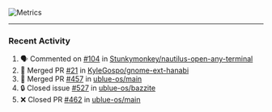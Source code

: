 ![Metrics](https://metrics.lecoq.io/KyleGospo?template=classic&base=header%2C%20activity%2C%20community%2C%20repositories%2C%20metadata&base.indepth=false&base.hireable=false&base.skip=false&config.timezone=America%2FLos_Angeles)

---
### Recent Activity
<!--START_SECTION:activity-->
1. 🗣 Commented on [#104](https://github.com/Stunkymonkey/nautilus-open-any-terminal/pull/104#issuecomment-1868760039) in [Stunkymonkey/nautilus-open-any-terminal](https://github.com/Stunkymonkey/nautilus-open-any-terminal)
2. 🎉 Merged PR [#21](https://github.com/KyleGospo/gnome-ext-hanabi/pull/21) in [KyleGospo/gnome-ext-hanabi](https://github.com/KyleGospo/gnome-ext-hanabi)
3. 🎉 Merged PR [#457](https://github.com/ublue-os/main/pull/457) in [ublue-os/main](https://github.com/ublue-os/main)
4. 🔒 Closed issue [#527](https://github.com/ublue-os/bazzite/issues/527) in [ublue-os/bazzite](https://github.com/ublue-os/bazzite)
5. ❌ Closed PR [#462](https://github.com/ublue-os/main/pull/462) in [ublue-os/main](https://github.com/ublue-os/main)
<!--END_SECTION:activity-->
